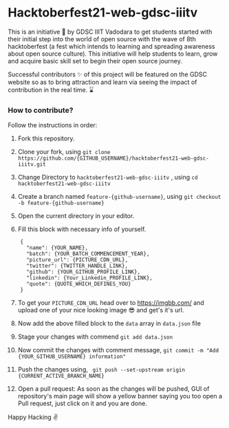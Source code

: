 # Hacktoberfest21-web-gdsc-iiitv
This is an initiative 🤟 by GDSC IIIT Vadodara to get students started with their initial step into the world of open source with the wave of 8th hacktoberfest (a fest which intends to learning and spreading awareness about open source culture). This initiative will help students to learn, grow and acquire basic skill set to begin their open source journey.

Successful contributors ✨ of this project will be featured on the GDSC website so as to bring attraction and learn via seeing the impact of contribution in the real time. ⌛

### How to contribute?

Follow the instructions in order:

1. Fork this repository.

2. Clone your fork, using
    `git clone https://github.com/{GITHUB_USERNAME}/hacktoberfest21-web-gdsc-iiitv.git`

3. Change Directory to `hacktoberfest21-web-gdsc-iiitv` , using
    `cd hacktoberfest21-web-gdsc-iiitv`

4. Create a branch named `feature-{github-username}`, using
    `git checkout -b feature-{github-username}`

5. Open the current directory in your editor.

6. Fill this block with necessary info of yourself.

```
    {
      "name": {YOUR_NAME},
      "batch": {YOUR_BATCH_COMMENCEMENT_YEAR},
      "picture_url": {PICTURE_CDN_URL},
      "twitter": {TWITTER_HANDLE_LINK},
      "github": {YOUR_GITHUB_PROFILE_LINK},
      "linkedin": {Your_Linkedin_PROFILE_LINK},
      "quote": {QUOTE_WHICH_DEFINES_YOU}
    }
```
7. To get your `PICTURE_CDN_URL` head over to https://imgbb.com/ and upload one of your nice looking image 😎 and get's it's url. 

8. Now add the above filled block to the `data` array in `data.json` file
   
9. Stage your changes with commend `git add data.json`

10. Now commit the changes with comment message,
    `git commit -m "Add {YOUR_GITHUB_USERNAME} information"`

11. Push the changes using,
    ` git push --set-upstream origin {CURRENT_ACTIVE_BRANCH_NAME}`

12. Open a pull request: As soon as the changes will be pushed, GUI of repository's main page will show a yellow banner saying you too open a Pull request, just click on it and you are done.

Happy Hacking ✌️
